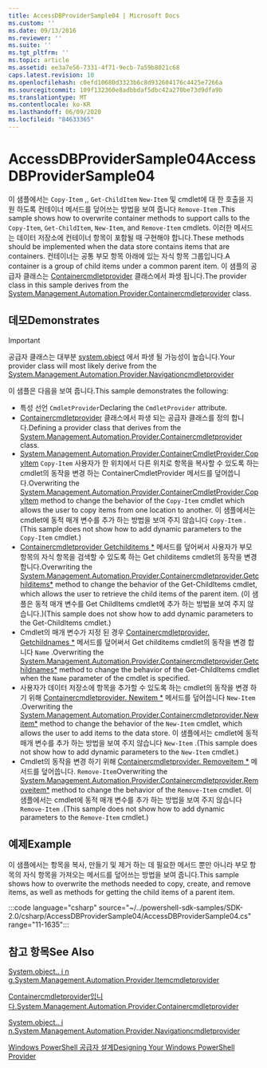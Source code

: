 ```yaml
---
title: AccessDBProviderSample04 | Microsoft Docs
ms.custom: ''
ms.date: 09/13/2016
ms.reviewer: ''
ms.suite: ''
ms.tgt_pltfrm: ''
ms.topic: article
ms.assetid: ee3a7e56-7331-4f71-9ecb-7a59b8021c68
caps.latest.revision: 10
ms.openlocfilehash: c0efd10680d3323b6c8d932604176c4425e7266a
ms.sourcegitcommit: 109f132360e8adbbdaf5dbc42a270be73d9dfa9b
ms.translationtype: MT
ms.contentlocale: ko-KR
ms.lasthandoff: 06/09/2020
ms.locfileid: "84633365"
---
```

# <a name="accessdbprovidersample04"></a><span data-ttu-id="41652-102">AccessDBProviderSample04</span><span class="sxs-lookup"><span data-stu-id="41652-102">AccessDBProviderSample04</span></span>

<span data-ttu-id="41652-103">이 샘플에서는 `Copy-Item` ,, `Get-ChildItem` `New-Item` 및 cmdlet에 대 한 호출을 지원 하도록 컨테이너 메서드를 덮어쓰는 방법을 보여 줍니다 `Remove-Item` .</span><span class="sxs-lookup"><span data-stu-id="41652-103">This sample shows how to overwrite container methods to support calls to the `Copy-Item`, `Get-ChildItem`, `New-Item`, and `Remove-Item` cmdlets.</span></span> <span data-ttu-id="41652-104">이러한 메서드는 데이터 저장소에 컨테이너 항목이 포함될 때 구현해야 합니다.</span><span class="sxs-lookup"><span data-stu-id="41652-104">These methods should be implemented when the data store contains items that are containers.</span></span> <span data-ttu-id="41652-105">컨테이너는 공통 부모 항목 아래에 있는 자식 항목 그룹입니다.</span><span class="sxs-lookup"><span data-stu-id="41652-105">A container is a group of child items under a common parent item.</span></span> <span data-ttu-id="41652-106">이 샘플의 공급자 클래스는 [Containercmdletprovider](/dotnet/api/System.Management.Automation.Provider.ContainerCmdletProvider) 클래스에서 파생 됩니다.</span><span class="sxs-lookup"><span data-stu-id="41652-106">The provider class in this sample derives from the [System.Management.Automation.Provider.Containercmdletprovider](/dotnet/api/System.Management.Automation.Provider.ContainerCmdletProvider) class.</span></span>

## <a name="demonstrates"></a><span data-ttu-id="41652-107">데모</span><span class="sxs-lookup"><span data-stu-id="41652-107">Demonstrates</span></span>

> [!IMPORTANT]
> <span data-ttu-id="41652-108">공급자 클래스는 대부분 [system.object](/dotnet/api/System.Management.Automation.Provider.NavigationCmdletProvider) 에서 파생 될 가능성이 높습니다.</span><span class="sxs-lookup"><span data-stu-id="41652-108">Your provider class will most likely derive from the [System.Management.Automation.Provider.Navigationcmdletprovider](/dotnet/api/System.Management.Automation.Provider.NavigationCmdletProvider)</span></span>

<span data-ttu-id="41652-109">이 샘플은 다음을 보여 줍니다.</span><span class="sxs-lookup"><span data-stu-id="41652-109">This sample demonstrates the following:</span></span>

- <span data-ttu-id="41652-110">특성 선언 `CmdletProvider`</span><span class="sxs-lookup"><span data-stu-id="41652-110">Declaring the `CmdletProvider` attribute.</span></span>
- <span data-ttu-id="41652-111">[Containercmdletprovider](/dotnet/api/System.Management.Automation.Provider.ContainerCmdletProvider) 클래스에서 파생 되는 공급자 클래스를 정의 합니다.</span><span class="sxs-lookup"><span data-stu-id="41652-111">Defining a provider class that derives from the [System.Management.Automation.Provider.Containercmdletprovider](/dotnet/api/System.Management.Automation.Provider.ContainerCmdletProvider) class.</span></span>
- <span data-ttu-id="41652-112">[System.Management.Automation.Provider.ContainerCmdletProvider.CopyItem](/dotnet/api/System.Management.Automation.Provider.ContainerCmdletProvider.CopyItem) `Copy-Item` 사용자가 한 위치에서 다른 위치로 항목을 복사할 수 있도록 하는 cmdlet의 동작을 변경 하는 ContainerCmdletProvider 메서드를 덮어씁니다.</span><span class="sxs-lookup"><span data-stu-id="41652-112">Overwriting the [System.Management.Automation.Provider.ContainerCmdletProvider.CopyItem](/dotnet/api/System.Management.Automation.Provider.ContainerCmdletProvider.CopyItem) method to change the behavior of the `Copy-Item` cmdlet which allows the user to copy items from one location to another.</span></span> <span data-ttu-id="41652-113">이 샘플에서는 cmdlet에 동적 매개 변수를 추가 하는 방법을 보여 주지 않습니다 `Copy-Item` .</span><span class="sxs-lookup"><span data-stu-id="41652-113">(This sample does not show how to add dynamic parameters to the `Copy-Item` cmdlet.)</span></span>
- <span data-ttu-id="41652-114">[Containercmdletprovider Getchilditems \*](/dotnet/api/System.Management.Automation.Provider.ContainerCmdletProvider.GetChildItems) 메서드를 덮어써서 사용자가 부모 항목의 자식 항목을 검색할 수 있도록 하는 Get childitems cmdlet의 동작을 변경 합니다.</span><span class="sxs-lookup"><span data-stu-id="41652-114">Overwriting the [System.Management.Automation.Provider.Containercmdletprovider.Getchilditems\*](/dotnet/api/System.Management.Automation.Provider.ContainerCmdletProvider.GetChildItems) method to change the behavior of the Get-ChildItems cmdlet, which allows the user to retrieve the child items of the parent item.</span></span> <span data-ttu-id="41652-115">(이 샘플은 동적 매개 변수를 Get ChildItems cmdlet에 추가 하는 방법을 보여 주지 않습니다.)</span><span class="sxs-lookup"><span data-stu-id="41652-115">(This sample does not show how to add dynamic parameters to the Get-ChildItems cmdlet.)</span></span>
- <span data-ttu-id="41652-116">Cmdlet의 매개 변수가 지정 된 경우 [Containercmdletprovider. Getchildnames \*](/dotnet/api/System.Management.Automation.Provider.ContainerCmdletProvider.GetChildNames) 메서드를 덮어써서 Get childitems cmdlet의 동작을 변경 합니다 `Name` .</span><span class="sxs-lookup"><span data-stu-id="41652-116">Overwriting the [System.Management.Automation.Provider.Containercmdletprovider.Getchildnames\*](/dotnet/api/System.Management.Automation.Provider.ContainerCmdletProvider.GetChildNames) method to change the behavior of the Get-ChildItems cmdlet when the `Name` parameter of the cmdlet is specified.</span></span>
- <span data-ttu-id="41652-117">사용자가 데이터 저장소에 항목을 추가할 수 있도록 하는 cmdlet의 동작을 변경 하기 위해 [Containercmdletprovider. Newitem \*](/dotnet/api/System.Management.Automation.Provider.ContainerCmdletProvider.NewItem) 메서드를 덮어씁니다 `New-Item` .</span><span class="sxs-lookup"><span data-stu-id="41652-117">Overwriting the [System.Management.Automation.Provider.Containercmdletprovider.Newitem\*](/dotnet/api/System.Management.Automation.Provider.ContainerCmdletProvider.NewItem) method to change the behavior of the `New-Item` cmdlet, which allows the user to add items to the data store.</span></span> <span data-ttu-id="41652-118">이 샘플에서는 cmdlet에 동적 매개 변수를 추가 하는 방법을 보여 주지 않습니다 `New-Item` .</span><span class="sxs-lookup"><span data-stu-id="41652-118">(This sample does not show how to add dynamic parameters to the `New-Item` cmdlet.)</span></span>
- <span data-ttu-id="41652-119">Cmdlet의 동작을 변경 하기 위해 [Containercmdletprovider. Removeitem \*](/dotnet/api/System.Management.Automation.Provider.ContainerCmdletProvider.RemoveItem) 메서드를 덮어씁니다. `Remove-Item`</span><span class="sxs-lookup"><span data-stu-id="41652-119">Overwriting the [System.Management.Automation.Provider.Containercmdletprovider.Removeitem\*](/dotnet/api/System.Management.Automation.Provider.ContainerCmdletProvider.RemoveItem) method to change the behavior of the `Remove-Item` cmdlet.</span></span> <span data-ttu-id="41652-120">이 샘플에서는 cmdlet에 동적 매개 변수를 추가 하는 방법을 보여 주지 않습니다 `Remove-Item` .</span><span class="sxs-lookup"><span data-stu-id="41652-120">(This sample does not show how to add dynamic parameters to the `Remove-Item` cmdlet.)</span></span>

## <a name="example"></a><span data-ttu-id="41652-121">예제</span><span class="sxs-lookup"><span data-stu-id="41652-121">Example</span></span>

<span data-ttu-id="41652-122">이 샘플에서는 항목을 복사, 만들기 및 제거 하는 데 필요한 메서드 뿐만 아니라 부모 항목의 자식 항목을 가져오는 메서드를 덮어쓰는 방법을 보여 줍니다.</span><span class="sxs-lookup"><span data-stu-id="41652-122">This sample shows how to overwrite the methods needed to copy, create, and remove items, as well as methods for getting the child items of a parent item.</span></span>

:::code language="csharp" source="~/../powershell-sdk-samples/SDK-2.0/csharp/AccessDBProviderSample04/AccessDBProviderSample04.cs" range="11-1635":::

## <a name="see-also"></a><span data-ttu-id="41652-123">참고 항목</span><span class="sxs-lookup"><span data-stu-id="41652-123">See Also</span></span>

[<span data-ttu-id="41652-124">System.object.. i n g.</span><span class="sxs-lookup"><span data-stu-id="41652-124">System.Management.Automation.Provider.Itemcmdletprovider</span></span>](/dotnet/api/System.Management.Automation.Provider.ItemCmdletProvider)

[<span data-ttu-id="41652-125">Containercmdletprovider입니다.</span><span class="sxs-lookup"><span data-stu-id="41652-125">System.Management.Automation.Provider.Containercmdletprovider</span></span>](/dotnet/api/System.Management.Automation.Provider.ContainerCmdletProvider)

[<span data-ttu-id="41652-126">System.object.. i n.</span><span class="sxs-lookup"><span data-stu-id="41652-126">System.Management.Automation.Provider.Navigationcmdletprovider</span></span>](/dotnet/api/System.Management.Automation.Provider.NavigationCmdletProvider)

[<span data-ttu-id="41652-127">Windows PowerShell 공급자 설계</span><span class="sxs-lookup"><span data-stu-id="41652-127">Designing Your Windows PowerShell Provider</span></span>](./provider-types.md)
